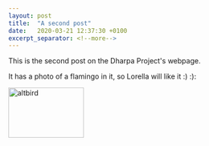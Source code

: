 ```yaml
---
layout: post
title:  "A second post"
date:   2020-03-21 12:37:30 +0100
excerpt_separator: <!--more-->
---
```

This is the second post on the Dharpa Project's webpage.

<!--more-->
 It has a photo of a flamingo in it, so Lorella will like it :) :):

 <img src="https://upload.wikimedia.org/wikipedia/commons/f/f9/Phoenicopterus_ruber_in_S%C3%A3o_Paulo_Zoo.jpg" alt="altbird" title="bird"  width="150" height="100" align="center">
